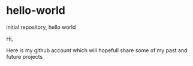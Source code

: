 # hello-world
initial repository, hello world

Hi,

Here is my github account which will hopefull share some of my past and future projects
